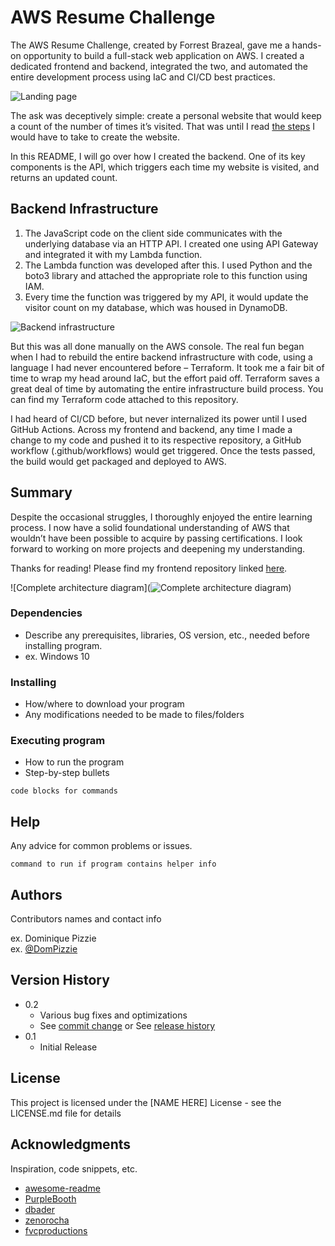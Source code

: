 # AWS Resume Challenge

The AWS Resume Challenge, created by Forrest Brazeal, gave me a hands-on opportunity to build a full-stack web application on AWS. I created a dedicated frontend and backend, integrated the two, and automated the entire development process using IaC and CI/CD best practices.


![Landing page](https://github.com/kpath1999/resume-backend/blob/main/website-landing-page.png)


The ask was deceptively simple: create a personal website that would keep a count of the number of times it’s visited. That was until I read [the steps](https://cloudresumechallenge.dev/docs/the-challenge/aws/) I would have to take to create the website.


In this README, I will go over how I created the backend. One of its key components is the API, which triggers each time my website is visited, and returns an updated count.


## Backend Infrastructure

1. The JavaScript code on the client side communicates with the underlying database via an HTTP API. I created one using API Gateway and integrated it with my Lambda function.
2. The Lambda function was developed after this. I used Python and the boto3 library and attached the appropriate role to this function using IAM.
3. Every time the function was triggered by my API, it would update the visitor count on my database, which was housed in DynamoDB.


![Backend infrastructure](https://github.com/kpath1999/resume-backend/blob/main/images/backend-architecture.png)


But this was all done manually on the AWS console. The real fun began when I had to rebuild the entire backend infrastructure with code, using a language I had never encountered before – Terraform. It took me a fair bit of time to wrap my head around IaC, but the effort paid off. Terraform saves a great deal of time by automating the entire infrastructure build process. You can find my Terraform code attached to this repository.


I had heard of CI/CD before, but never internalized its power until I used GitHub Actions. Across my frontend and backend, any time I made a change to my code and pushed it to its respective repository, a GitHub workflow (.github/workflows) would get triggered. Once the tests passed, the build would get packaged and deployed to AWS.


## Summary

Despite the occasional struggles, I thoroughly enjoyed the entire learning process. I now have a solid foundational understanding of AWS that wouldn’t have been possible to acquire by passing certifications. I look forward to working on more projects and deepening my understanding.


Thanks for reading! Please find my frontend repository linked [here](https://github.com/kpath1999/resume-frontend).


![Complete architecture diagram](![Complete architecture diagram](https://github.com/kpath1999/resume-backend/blob/main/full-architecture.png))


### Dependencies

* Describe any prerequisites, libraries, OS version, etc., needed before installing program.
* ex. Windows 10

### Installing

* How/where to download your program
* Any modifications needed to be made to files/folders

### Executing program

* How to run the program
* Step-by-step bullets
```
code blocks for commands
```

## Help

Any advice for common problems or issues.
```
command to run if program contains helper info
```

## Authors

Contributors names and contact info

ex. Dominique Pizzie  
ex. [@DomPizzie](https://twitter.com/dompizzie)

## Version History

* 0.2
    * Various bug fixes and optimizations
    * See [commit change]() or See [release history]()
* 0.1
    * Initial Release

## License

This project is licensed under the [NAME HERE] License - see the LICENSE.md file for details

## Acknowledgments

Inspiration, code snippets, etc.
* [awesome-readme](https://github.com/matiassingers/awesome-readme)
* [PurpleBooth](https://gist.github.com/PurpleBooth/109311bb0361f32d87a2)
* [dbader](https://github.com/dbader/readme-template)
* [zenorocha](https://gist.github.com/zenorocha/4526327)
* [fvcproductions](https://gist.github.com/fvcproductions/1bfc2d4aecb01a834b46)